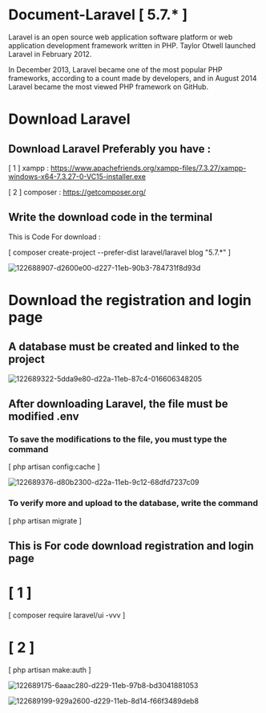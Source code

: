 # Document-Laravel [ 5.7.* ] 

Laravel is an open source web application software platform or web application development framework written in PHP. Taylor Otwell launched Laravel in February 2012.

In December 2013, Laravel became one of the most popular PHP frameworks, according to a count made by developers, and in August 2014 Laravel became the most viewed PHP framework on GitHub.

# Download Laravel

## Download Laravel Preferably you have :

[ 1 ] xampp : https://www.apachefriends.org/xampp-files/7.3.27/xampp-windows-x64-7.3.27-0-VC15-installer.exe

[ 2 ] composer : https://getcomposer.org/


## Write the download code in the terminal

This is Code For download :

[ composer create-project --prefer-dist laravel/laravel blog "5.7.*" ]

![122688907-d2600e00-d227-11eb-90b3-784731f8d93d](https://user-images.githubusercontent.com/94997828/173208191-68dc4c14-088c-4e90-81cb-bc510fa35f78.png)


# Download the registration and login page


## A database must be created and linked to the project

![122689322-5dda9e80-d22a-11eb-87c4-016606348205](https://user-images.githubusercontent.com/94997828/173208319-ac97e582-3144-47e3-bf09-8213aa697cfa.jpg)


## After downloading Laravel, the file must be modified .env


### To save the modifications to the file, you must type the command

[ php artisan config:cache ]

![122689376-d80b2300-d22a-11eb-9c12-68dfd7237c09](https://user-images.githubusercontent.com/94997828/173208341-50e83317-2447-4934-9190-b4f1ea458511.jpg)

### To verify more and upload to the database, write the command

 [ php artisan migrate ]
 
 ## This is For code download registration and login page
 
 # [ 1 ]
 
  [ composer require laravel/ui -vvv ] 
 
  # [ 2 ]
 
  [ php artisan make:auth ] 
  
  
 ![122689175-6aaac280-d229-11eb-97b8-bd3041881053](https://user-images.githubusercontent.com/94997828/173208380-4db213d2-a154-4772-96a4-65b8a9da79eb.jpg)


![122689199-929a2600-d229-11eb-8d14-f66f3489deb8](https://user-images.githubusercontent.com/94997828/173208381-5f96901a-914c-42c5-87f6-bc44047166db.png)

